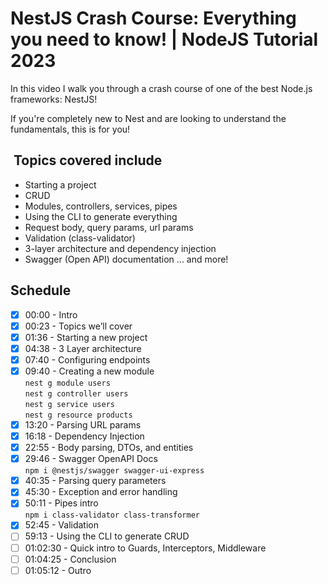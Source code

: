 # NestJS Crash Course: Everything you need to know! | NodeJS Tutorial 2023

In this video I walk you through a crash course of one of
the best Node.js frameworks: NestJS!

If you're completely new to Nest and are looking to
understand the fundamentals, this is for you!

##  Topics covered include

- Starting a project
- CRUD
- Modules, controllers, services, pipes
- Using the CLI to generate everything
- Request body, query params, url params
- Validation (class-validator)
- 3-layer architecture and dependency injection
- Swagger (Open API) documentation ... and more!

## Schedule

- [x] 00:00 - Intro
- [x] 00:23 - Topics we’ll cover
- [x] 01:36 - Starting a new project
- [x] 04:38 - 3 Layer architecture
- [x] 07:40 - Configuring endpoints
- [x] 09:40 - Creating a new module\
  `nest g module users`\
  `nest g controller users`\
  `nest g service users`\
  `nest g resource products`
- [x] 13:20 - Parsing URL params
- [x] 16:18 - Dependency Injection
- [x] 22:55 - Body parsing, DTOs, and entities
- [x] 29:46 - Swagger OpenAPI Docs\
  `npm i @nestjs/swagger swagger-ui-express`
- [x] 40:35 - Parsing query parameters
- [x] 45:30 - Exception and error handling
- [x] 50:11 - Pipes intro\
  `npm i class-validator class-transformer`
- [x] 52:45 - Validation
- [ ] 59:13 - Using the CLI to generate CRUD
- [ ] 01:02:30 - Quick intro to Guards, Interceptors, Middleware
- [ ] 01:04:25 - Conclusion
- [ ] 01:05:12 - Outro
